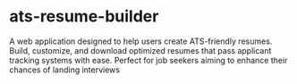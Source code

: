 # ats-resume-builder
A web application designed to help users create ATS-friendly resumes. Build, customize, and download optimized resumes that pass applicant tracking systems with ease. Perfect for job seekers aiming to enhance their chances of landing interviews
